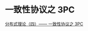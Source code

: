 <!--
 * @Author: tangdaoyong
 * @Date: 2021-02-01 11:25:27
 * @LastEditors: tangdaoyong
 * @LastEditTime: 2021-02-01 11:29:12
 * @Description: 一致性协议之 3PC
-->
# 一致性协议之 3PC

[分布式理论（四）—— 一致性协议之 3PC](https://www.cnblogs.com/stateis0/p/9062128.html)